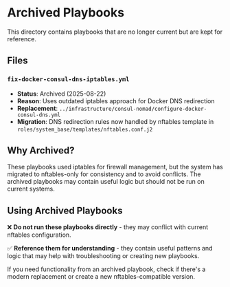 # Archived Playbooks

This directory contains playbooks that are no longer current but are kept for reference.

## Files

### `fix-docker-consul-dns-iptables.yml`

- **Status**: Archived (2025-08-22)
- **Reason**: Uses outdated iptables approach for Docker DNS redirection
- **Replacement**: `../infrastructure/consul-nomad/configure-docker-consul-dns.yml`
- **Migration**: DNS redirection rules now handled by nftables template in `roles/system_base/templates/nftables.conf.j2`

## Why Archived?

These playbooks used iptables for firewall management, but the system has migrated to nftables-only for consistency and to avoid conflicts. The archived playbooks may contain useful logic but should not be run on current systems.

## Using Archived Playbooks

❌ **Do not run these playbooks directly** - they may conflict with current nftables configuration.

✅ **Reference them for understanding** - they contain useful patterns and logic that may help with troubleshooting or creating new playbooks.

If you need functionality from an archived playbook, check if there's a modern replacement or create a new nftables-compatible version.
